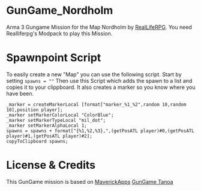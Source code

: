 # GunGame_Nordholm
Arma 3 Gungame Mission for the Map Nordholm by [RealLifeRPG](https://realliferpg.de/).
You need Realliferpg's Modpack to play this Mission.

# Spawnpoint Script
To easily create a new "Map" you can use the following script.
Start by setting `spawns = ""`
Then use this Script which adds the spawn to a list and copies it to your clippboard. It also creates a marker so you know where you have been.

```
_marker = createMarkerLocal [format["marker_%1_%2",random 10,random 10],position player];  
_marker setMarkerColorLocal "ColorBlue";  
_marker setMarkerTypeLocal "mil_dot";  
_marker setMarkerAlphaLocal 1; 
spawns = spawns + format["{%1,%2,%3},",(getPosATL player)#0,(getPosATL player)#1,(getPosATL player)#2];  
copyToClipboard spawns;
```


# License & Credits
This GunGame mission is based on [MaverickApps](www.maverick-apps.de)  [GunGame Tanoa](https://steamcommunity.com/sharedfiles/filedetails/?id=706052183&searchtext=gungame)
